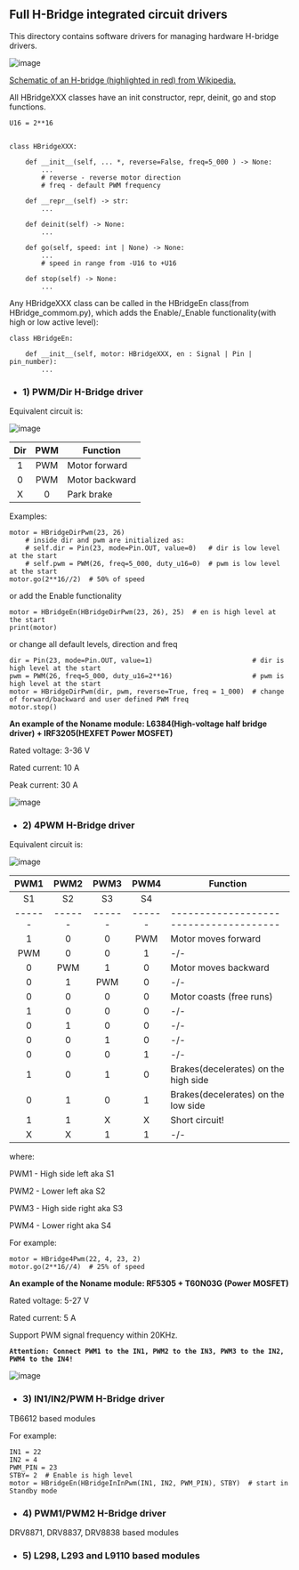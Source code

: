 ## Full H-Bridge integrated circuit drivers

This directory contains software drivers for managing hardware H-bridge drivers.

 ![image](https://upload.wikimedia.org/wikipedia/commons/thumb/d/d4/H_bridge.svg/310px-H_bridge.svg.png)

 [Schematic of an H-bridge (highlighted in red) from Wikipedia.](https://en.wikipedia.org/wiki/H-bridge)

All HBridgeXXX classes have an init constructor, repr, deinit, go and stop functions.

```
U16 = 2**16


class HBridgeXXX:

    def __init__(self, ... *, reverse=False, freq=5_000 ) -> None:
        ...
        # reverse - reverse motor direction
        # freq - default PWM frequency

    def __repr__(self) -> str:
        ...

    def deinit(self) -> None:
        ...

    def go(self, speed: int | None) -> None:
        ...
        # speed in range from -U16 to +U16

    def stop(self) -> None:
        ...
```

Any HBridgeXXX class can be called in the HBridgeEn class(from HBridge_commom.py),
which adds the Enable/_Enable functionality(with high or low active level):

```
class HBridgeEn:

    def __init__(self, motor: HBridgeXXX, en : Signal | Pin | pin_number):
        ...
```


* ### 1) PWM/Dir H-Bridge driver

Equivalent circuit is:

![image](https://github.com/IhorNehrutsa/micropython-lib/assets/70886343/5738d4cb-a12f-429e-995d-d503724a9849)

| Dir | PWM | Function       |
|:---:|:---:|----------------|
|  1  | PWM | Motor forward  |
|  0  | PWM | Motor backward |
|  X  |  0  | Park brake     |

Examples:
```
motor = HBridgeDirPwm(23, 26)
    # inside dir and pwm are initialized as:
    # self.dir = Pin(23, mode=Pin.OUT, value=0)   # dir is low level at the start
    # self.pwm = PWM(26, freq=5_000, duty_u16=0)  # pwm is low level at the start
motor.go(2**16//2)  # 50% of speed
```
or add the Enable functionality
```
motor = HBridgeEn(HBridgeDirPwm(23, 26), 25)  # en is high level at the start
print(motor)
```
or change all default levels, direction and freq
```
dir = Pin(23, mode=Pin.OUT, value=1)                         # dir is high level at the start
pwm = PWM(26, freq=5_000, duty_u16=2**16)                    # pwm is high level at the start
motor = HBridgeDirPwm(dir, pwm, reverse=True, freq = 1_000)  # change of forward/backward and user defined PWM freq
motor.stop()
```

**An example of the Noname module: L6384(High-voltage half bridge driver) + IRF3205(HEXFET Power MOSFET)**

Rated voltage: 3-36 V

Rated current: 10 A

Peak current: 30 A

![image](https://github.com/IhorNehrutsa/micropython-lib/assets/70886343/eff2c908-921c-463d-ae92-af45e31d21cb)



* ### 2) 4PWM H-Bridge driver

Equivalent circuit is:

![image](https://github.com/IhorNehrutsa/micropython-lib/assets/70886343/9ca5246a-f488-4db5-b8e8-b85068f07597)

| PWM1 | PWM2 | PWM3 | PWM4 | Function                             |
|:----:|:----:|:----:|:----:|--------------------------------------|
|  S1  |  S2  |  S3  |  S4  |                                      |
|------|------|------|------|--------------------------------------|
|   1  |   0  |   0  |  PWM | Motor moves forward                  |
|  PWM |   0  |   0  |   1  | -/-                                  |
|   0  |  PWM |   1  |   0  | Motor moves backward                 |
|   0  |   1  |  PWM |   0  | -/-                                  |
|   0  |   0  |   0  |   0  | Motor coasts (free runs)             |
|   1  |   0  |   0  |   0  | -/-                                  |
|   0  |   1  |   0  |   0  | -/-                                  |
|   0  |   0  |   1  |   0  | -/-                                  |
|   0  |   0  |   0  |   1  | -/-                                  |
|   1  |   0  |   1  |   0  | Brakes(decelerates) on the high side |
|   0  |   1  |   0  |   1  | Brakes(decelerates) on the low side  |
|   1  |   1  |   X  |   X  | Short circuit!                       |
|   X  |   X  |   1  |   1  | -/-                                  |

where:

PWM1 - High side left aka S1

PWM2 - Lower left aka S2

PWM3 - High side right aka S3

PWM4 - Lower right aka S4

For example:
```
motor = HBridge4Pwm(22, 4, 23, 2)
motor.go(2**16//4)  # 25% of speed
```

**An example of the Noname module: RF5305 + T60N03G (Power MOSFET)**

Rated voltage: 5-27 V

Rated current: 5 A

Support PWM signal frequency within 20KHz.

**`Attention: Connect PWM1 to the IN1, PWM2 to the IN3, PWM3 to the IN2, PWM4 to the IN4!`**

![image](https://github.com/IhorNehrutsa/micropython-lib/assets/70886343/277a5ec9-4266-4c6d-8855-8174c7261a22)



* ### 3) IN1/IN2/PWM H-Bridge driver

TB6612 based modules

For example:
```
IN1 = 22
IN2 = 4
PWM_PIN = 23
STBY= 2  # Enable is high level
motor = HBridgeEn(HBridgeInInPwm(IN1, IN2, PWM_PIN), STBY)  # start in Standby mode
```

* ### 4) PWM1/PWM2 H-Bridge driver
DRV8871, DRV8837, DRV8838 based modules


* ### 5) L298, L293 and L9110 based modules

